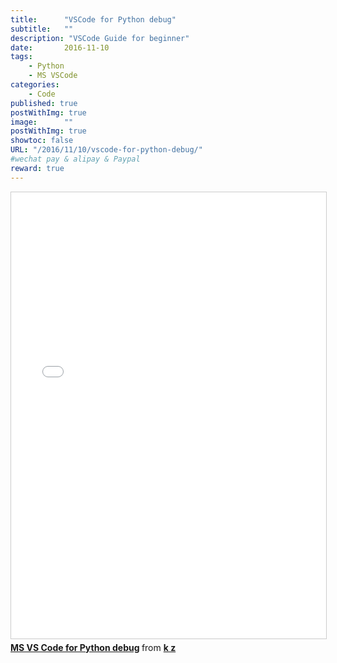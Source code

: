```yaml
---
title:      "VSCode for Python debug"
subtitle:   ""
description: "VSCode Guide for beginner"
date:       2016-11-10
tags:
    - Python
    - MS VSCode
categories:
    - Code
published: true
postWithImg: true
image:      ""
postWithImg: true
showtoc: false
URL: "/2016/11/10/vscode-for-python-debug/"
#wechat pay & alipay & Paypal
reward: true
---
```

<iframe src="//www.slideshare.net/slideshow/embed_code/key/3GrRaqBAXV9mK" width="668" height="714" frameborder="0" marginwidth="0" marginheight="0" scrolling="no" style="border:1px solid #CCC; border-width:1px; margin-bottom:5px; max-width: 100%;" allowfullscreen> </iframe> <div style="margin-bottom:5px"> <strong> <a href="//www.slideshare.net/69444091/vs-code-debug" title="MS VS Code for Python debug" target="_blank">MS VS Code for Python debug</a> </strong> from <strong><a href="https://www.slideshare.net/69444091" target="_blank">k z</a></strong> </div>
